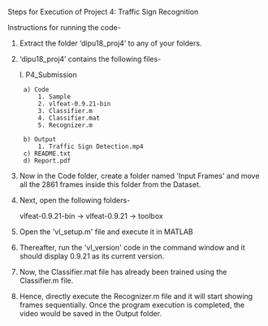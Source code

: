 Steps for Execution of Project 4: Traffic Sign Recognition

Instructions for running the code-

1. Extract the folder ‘dipu18_proj4’ to any of your folders.

2. ‘dipu18_proj4’ contains the following files-

	I. P4_Submission
		
		a) Code
			1. Sample
			2. vlfeat-0.9.21-bin
			3. Classifier.m
			4. Classifier.mat
			5. Recognizer.m

		b) Output
			1. Traffic Sign Detection.mp4
		c) README.txt
		d) Report.pdf

3. Now in the Code folder, create a folder named 'Input Frames' and
move all the 2861 frames inside this folder from the Dataset.

3. Next, open the following folders-
	
	vlfeat-0.9.21-bin -> vlfeat-0.9.21 -> toolbox

4. Open the 'vl_setup.m' file and execute it in MATLAB

5. Thereafter, run the 'vl_version' code in the command window
and it should display 0.9.21 as its current version. 

6. Now, the Classifier.mat file has already been trained using the Classifier.m file.

7. Hence, directly execute the Recognizer.m file and it will start showing frames sequentially.
Once the program execution is completed, the video would be saved in the Output folder.
